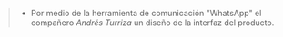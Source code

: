 > - Por medio de la herramienta de comunicación "WhatsApp" el compañero *Andrés Turriza* un diseño de la interfaz del producto.
